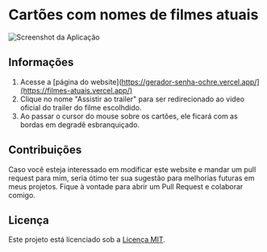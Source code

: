 # Cartões com nomes de filmes atuais

![Screenshot da Aplicação](https://github.com/Jouberly/website-filmes-atuais/assets/143310600/115ec751-3e90-4fd9-85f4-f1526cea0ed4)

## Informações

1. Acesse a [página do website](https://gerador-senha-ochre.vercel.app/](https://filmes-atuais.vercel.app/)
2. Clique no nome "Assistir ao trailer" para ser redirecionado ao video oficial do trailer do filme escolhdido.
3. Ao passar o cursor do mouse sobre os cartões, ele ficará com as bordas em degradê esbranquiçado.

## Contribuições

Caso você esteja interessado em modificar este website e mandar um pull request para mim, seria ótimo ter sua sugestão para melhorias futuras em meus projetos.
Fique à vontade para abrir um Pull Request e colaborar comigo. 

## Licença

Este projeto está licenciado sob a [Licença MIT](LICENSE).
